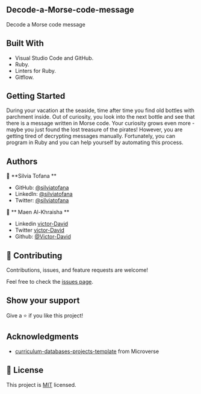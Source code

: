 ## Decode-a-Morse-code-message

Decode a Morse code message

## Built With

- Visual Studio Code and GitHub.
- Ruby.
- Linters for Ruby.
- Gitflow.

## Getting Started

During your vacation at the seaside, time after time you find old bottles with parchment inside. Out of curiosity, you look into the next bottle and see that there is a message written in Morse code. Your curiosity grows even more - maybe you just found the lost treasure of the pirates! However, you are getting tired of decrypting messages manually. Fortunately, you can program in Ruby and you can help yourself by automating this process.

## Authors

👤 **Silvia Tofana **

- GitHub: [@silviatofana](https://github.com/silviatofana)
- LinkedIn: [@silviatofana](www.linkedin.com/in/silvia-tofana-10b852186)
- Twitter: [@silviatofana](https://twitter.com/SilviaTofana)

👤 ** Maen Al-Khraisha **

- Linkedin [victor-David](linkedin.com/in/victor-chiemerie-302a97230)
- Twitter [victor-David](https://twitter.com/Victorjheart)
- Github: [@Victor-David](https://github.com/jheart-vic)

## 🤝 Contributing

Contributions, issues, and feature requests are welcome!

Feel free to check the [issues page](../../issues/).

## Show your support

Give a ⭐️ if you like this project!

## Acknowledgments

- [curriculum-databases-projects-template](https://github.com/microverseinc/curriculum-template-databases) from Microverse

## 📝 License

This project is [MIT](./LICENSE) licensed.

